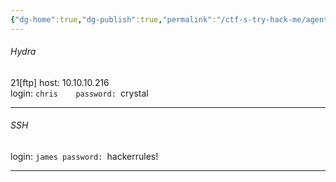```yaml
---
{"dg-home":true,"dg-publish":true,"permalink":"/ctf-s-try-hack-me/agent-sudo-finish/usernames/","tags":"gardenEntry","dgHomeLink":true,"dgPassFrontmatter":true}
---
```



###### Hydra
21[ftp] host: 10.10.10.216  
login: ``chris   
password: ``crystal

-----------------

###### SSH
login: ``james
password: ``hackerrules!
_____________________
